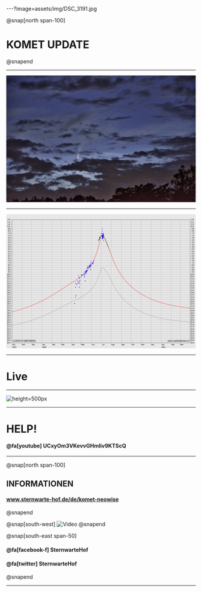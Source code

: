 ---?image=assets/img/DSC_3191.jpg

@snap[north span-100]
# KOMET **UPDATE**
@snapend

---

![Aktuelles Bild](assets/img/DSC_3191.jpg)

---

![Lichtkurve](assets/img/lightcurve.png)

---

# Live

---

![height=500px](https://www.sternwarte-hof.de/wetter.gif)

---

# HELP!

#### @fa[youtube]  **UCxyOm3VKevvGHmliv9KTScQ** 

---

@snap[north span-100]

## INFORMATIONEN
#### www.sternwarte-hof.de/de/komet-neowise
@snapend

@snap[south-west]
![Video](https://www.youtube.com/embed/ZJ5LPEN7yww)
@snapend

@snap[south-east span-50]
#### @fa[facebook-f]  **SternwarteHof**  
####  @fa[twitter]   **SternwarteHof** 
@snapend

---